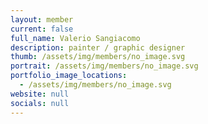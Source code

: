 ```yaml
---
layout: member
current: false
full_name: Valerio Sangiacomo
description: painter / graphic designer
thumb: /assets/img/members/no_image.svg
portrait: /assets/img/members/no_image.svg
portfolio_image_locations:
  - /assets/img/members/no_image.svg
website: null
socials: null
---
```

